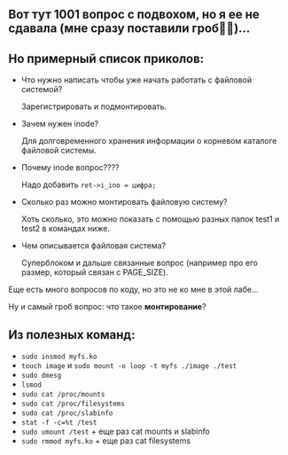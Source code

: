 ## Вот тут 1001 вопрос с подвохом, но я ее **не** сдавала (мне сразу поставили гроб💅🫡)...

## Но примерный список приколов:
- Что нужно написать чтобы уже начать работать с файловой системой?

  Зарегистрировать и подмонтировать.
- Зачем нужен inode?

  Для долговременного хранения информации о корневом каталоге файловой системы.
- Почему inode вопрос????

  Надо добавить ```ret->i_ino = цифра;```

- Сколько раз можно монтировать файловую систему? 

  Хоть сколько, это можно показать с помощью разных папок test1 и test2 в командах ниже.

- Чем описывается файловая система?

  Суперблоком и дальше связанные вопрос (например про его размер, который связан с PAGE_SIZE).


Еще есть много вопросов по коду, но это не ко мне в этой лабе...

Ну и самый гроб вопрос: что такое **монтирование**?

## Из полезных команд:
- ```sudo insmod myfs.ko```
- ```touch image``` и ```sudo mount -o loop -t myfs ./image ./test```
- ```sudo dmesg```
- ```lsmod```
- ```sudo cat /proc/mounts```
- ```sudo cat /proc/filesystems```
- ```sudo cat /proc/slabinfo```
- ```stat -f -c=%t /test```
- ```sudo umount /test``` + еще раз cat mounts и slabinfo
- ```sudo rmmod myfs.ko``` + еще раз cat filesystems
